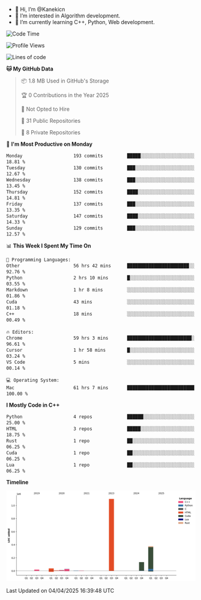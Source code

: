 - 👋 Hi, I’m @Kanekicn
- 👀 I’m interested in Algorithm development.
- 🌱 I’m currently learning C++, Python, Web development.

<!---
cotecsz/cotecsz is a ✨ special ✨ repository because its `README.md` (this file) appears on your GitHub profile.
You can click the Preview link to take a look at your changes.
--->

<!--START_SECTION:waka-->
![Code Time](http://img.shields.io/badge/Code%20Time-3%2C116%20hrs%2019%20mins-blue)

![Profile Views](http://img.shields.io/badge/Profile%20Views-0-blue)

![Lines of code](https://img.shields.io/badge/From%20Hello%20World%20I%27ve%20Written-1.7%20million%20lines%20of%20code-blue)

**🐱 My GitHub Data** 

> 📦 1.8 MB Used in GitHub's Storage 
 > 
> 🏆 0 Contributions in the Year 2025
 > 
> 🚫 Not Opted to Hire
 > 
> 📜 31 Public Repositories 
 > 
> 🔑 8 Private Repositories 
 > 
📅 **I'm Most Productive on Monday** 

```text
Monday                   193 commits         █████░░░░░░░░░░░░░░░░░░░░   18.81 % 
Tuesday                  130 commits         ███░░░░░░░░░░░░░░░░░░░░░░   12.67 % 
Wednesday                138 commits         ███░░░░░░░░░░░░░░░░░░░░░░   13.45 % 
Thursday                 152 commits         ████░░░░░░░░░░░░░░░░░░░░░   14.81 % 
Friday                   137 commits         ███░░░░░░░░░░░░░░░░░░░░░░   13.35 % 
Saturday                 147 commits         ████░░░░░░░░░░░░░░░░░░░░░   14.33 % 
Sunday                   129 commits         ███░░░░░░░░░░░░░░░░░░░░░░   12.57 % 
```


📊 **This Week I Spent My Time On** 

```text
💬 Programming Languages: 
Other                    56 hrs 42 mins      ███████████████████████░░   92.76 % 
Python                   2 hrs 10 mins       █░░░░░░░░░░░░░░░░░░░░░░░░   03.55 % 
Markdown                 1 hr 8 mins         ░░░░░░░░░░░░░░░░░░░░░░░░░   01.86 % 
Cuda                     43 mins             ░░░░░░░░░░░░░░░░░░░░░░░░░   01.18 % 
C++                      18 mins             ░░░░░░░░░░░░░░░░░░░░░░░░░   00.49 % 

🔥 Editors: 
Chrome                   59 hrs 3 mins       ████████████████████████░   96.61 % 
Cursor                   1 hr 58 mins        █░░░░░░░░░░░░░░░░░░░░░░░░   03.24 % 
VS Code                  5 mins              ░░░░░░░░░░░░░░░░░░░░░░░░░   00.14 % 

💻 Operating System: 
Mac                      61 hrs 7 mins       █████████████████████████   100.00 % 
```

**I Mostly Code in C++** 

```text
Python                   4 repos             ██████░░░░░░░░░░░░░░░░░░░   25.00 % 
HTML                     3 repos             █████░░░░░░░░░░░░░░░░░░░░   18.75 % 
Rust                     1 repo              ██░░░░░░░░░░░░░░░░░░░░░░░   06.25 % 
Cuda                     1 repo              ██░░░░░░░░░░░░░░░░░░░░░░░   06.25 % 
Lua                      1 repo              ██░░░░░░░░░░░░░░░░░░░░░░░   06.25 % 
```



**Timeline**

![Lines of Code chart](https://raw.githubusercontent.com/Kanekicn/Kanekicn/master/assets/bar_graph.png)


 Last Updated on 04/04/2025 16:39:48 UTC
<!--END_SECTION:waka-->
